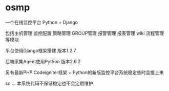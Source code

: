 osmp
====

一个在线监控平台 Python + Django

包括主机管理 监控配置 策略管理 GROUP管理 报警管理 报表管理 wiki 流程管理等模块

平台使用Django框架搭建
版本1.2.7

后端采集Agent使用Python
版本2.6.2

另有最新PHP Codeigniter框架 + Python的新版监控平台系统稳定些时会提上来

so ... 本系统代码不保证稳定也不会定期维护 
